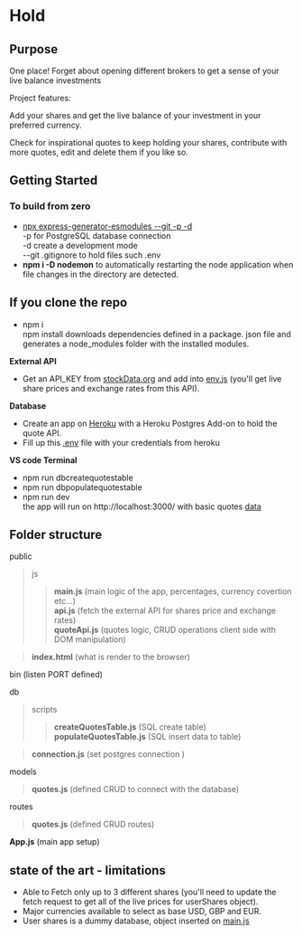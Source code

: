 # Hold 

## Purpose
One place! Forget about opening different brokers to get a sense of your live balance investments

Project features:

Add your shares and get the live balance of your investment in your preferred currency.

Check for inspirational quotes to keep holding your shares, contribute with more quotes, edit and delete them if you like so.

## Getting Started

### To build from zero

- [npx express-generator-esmodules --git -p -d](https://www.npmjs.com/package/express-generator-esmodules)  
  -p for PostgreSQL database connection  
  -d create a development mode  
  --git .gitignore to hold files such .env
- **npm i -D nodemon** to automatically restarting the node application when file changes in the directory are detected.

## If you clone the repo

- npm i  
  npm install downloads dependencies defined in a package. json file and generates a node_modules folder with the installed modules.

**External API**

- Get an API_KEY from [stockData.org](https://www.stockdata.org/documentation) and add into [env.js](https://github.com/Luis0lo/Hold/blob/main/public/js/envExample.js) (you'll get live share prices and exchange rates from this API).

**Database**

- Create an app on [Heroku](https://www.heroku.com) with a Heroku Postgres Add-on to hold the quote API.
- Fill up this [.env](https://github.com/Luis0lo/Hold/blob/main/.env.example) file with your credentials from heroku

**VS code Terminal**

- npm run dbcreatequotestable
- npm run dbpopulatequotestable
- npm run dev  
  the app will run on http://localhost:3000/ with basic quotes [data](https://github.com/Luis0lo/Hold/blob/main/quotes-data.js)

## Folder structure

public

> js
>
> > **main.js** (main logic of the app, percentages, currency covertion etc...)  
> > **api.js** (fetch the external API for shares price and exchange rates)  
> > **quoteApi.js** (quotes logic, CRUD operations client side with DOM manipulation)

> **index.html** (what is render to the browser)

bin (listen PORT defined)

db

> scripts
>
> > **createQuotesTable.js** (SQL create table)  
> > **populateQuotesTable.js** (SQL insert data to table)

> **connection.js** (set postgres connection )

models

> **quotes.js** (defined CRUD to connect with the database)

routes

> **quotes.js** (defined CRUD routes)

**App.js** (main app setup)

## state of the art - limitations

- Able to Fetch only up to 3 different shares (you'll need to update the fetch request to get all of the live prices for userShares object).
- Major currencies available to select as base USD, GBP and EUR.
- User shares is a dummy database, object inserted on [main.js](https://github.com/Luis0lo/Hold/blob/main/public/js/main.js)
